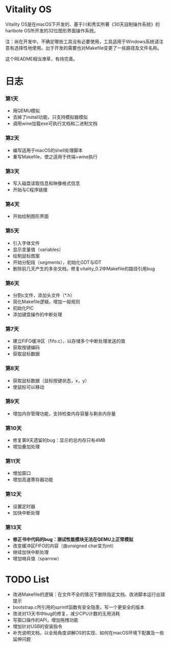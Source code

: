 # Vitality OS

Vitality OS是在macOS下开发的、基于川和秀实所著《30天自制操作系统》的haribote OS所开发的32位图形界面操作系统。

注：尚在开发中，不确定哪些工具没有必要使用，工具适用于Windows系统请注意有选择性地使用。出于开发的需要也对Makefile变更了一些路径及文件名称。

这个README相当潦草，有待完善。

# 日志

### 第1天

- 用QEMU模拟
- 去掉了install功能，只支持模拟器模拟
- 调用wine加载exe可执行文档和二进制文档

### 第2天

- 编写适用于macOS的shell处理脚本
- 重写Makefile，使之适用于终端+wine执行

### 第3天

- 写入磁盘读取信息和映像格式信息
- 开始与C程序链接

### 第4天

- 开始绘制图形界面


### 第5天

- 引入字体文件
- 显示变量值（variables）
- 绘制鼠标图案
- 开始分配段（segments），初始化GDT与IDT
- 删除前几天产生的多余文档，修复vitality_0.2中Makefile的路径引用bug

### 第6天

- 分割c文件，添加头文件（*.h）
- 简化Makefile逻辑，增加一般规则
- 初始化PIC
- 添加键盘操作的中断处理

### 第7天

- 建立FIFO缓冲区（fifo.c），以存储多个中断处理发送的值
- 获取按键编码
- 获取鼠标数据

### 第8天

- 获取鼠标数据（鼠标按键状态，x，y）
- 使鼠标可以移动

### 第9天

- 增加内存管理功能，支持检查内存容量与剩余内存量

### 第10天

- 修复第9天遗留的bug：显示的总内存只有4MB
- 增加叠加处理

### 第11天

- 增加窗口
- 增加高速寄存器功能

### 第12天

- 设置定时器
- 加快中断处理

### 第13天

- **修正书中代码的bug：测试性能模块无法在QEMU上正常模拟**
- 改变缓冲区FIFO的内容（由unsigned char变为int）
- 继续加快中断处理
- 增加哨兵值（sparrow）

# TODO List

- 改进Makefile的逻辑：在文件不全的情况下删除指定文档、改进脚本运行出错提示
- bootstrap.c所引用的sprintf函数有安全隐患，写一个更安全的版本
- 改进对13天书中bug的修复，减少CPU计数的无用消耗
- 写窗口操作的API，增加拖拽功能
- 增加针对USB的安装指令
- 补充说明文档，以全局角度讲解OS的实现、如何在macOS环境下配置及一些延伸问题
